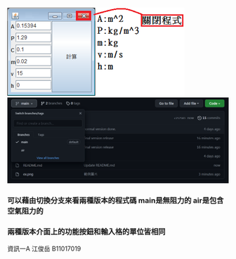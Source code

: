![image](https://github.com/kevinbk11/Projectile-motion/blob/main/ex.png)
![image](https://github.com/kevinbk11/Projectile-motion/blob/main/ex2.png)
### 可以藉由切換分支來看兩種版本的程式碼 main是無阻力的 air是包含空氣阻力的
### 兩種版本介面上的功能按鈕和輸入格的單位皆相同

資訊一A 江俊岳 B11017019

